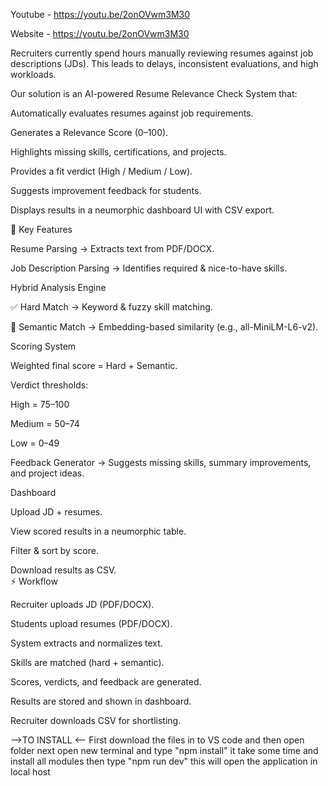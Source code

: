 Youtube - https://youtu.be/2onOVwm3M30 
 
Website - https://youtu.be/2onOVwm3M30

Recruiters currently spend hours manually reviewing resumes against job descriptions (JDs). This leads to delays, inconsistent evaluations, and high workloads.

Our solution is an AI-powered Resume Relevance Check System that:

Automatically evaluates resumes against job requirements.

Generates a Relevance Score (0–100).

Highlights missing skills, certifications, and projects.

Provides a fit verdict (High / Medium / Low).

Suggests improvement feedback for students.

Displays results in a neumorphic dashboard UI with CSV export.

🎯 Key Features

Resume Parsing → Extracts text from PDF/DOCX.

Job Description Parsing → Identifies required & nice-to-have skills.

Hybrid Analysis Engine

✅ Hard Match → Keyword & fuzzy skill matching.

🤖 Semantic Match → Embedding-based similarity (e.g., all-MiniLM-L6-v2).

Scoring System

Weighted final score = Hard + Semantic.

Verdict thresholds:

High = 75–100

Medium = 50–74

Low = 0–49

Feedback Generator → Suggests missing skills, summary improvements, and project ideas.

Dashboard

Upload JD + resumes.

View scored results in a neumorphic table.

Filter & sort by score.

Download results as CSV.                                                                                                                                                                                                                                                                                                        
⚡ Workflow

Recruiter uploads JD (PDF/DOCX).

Students upload resumes (PDF/DOCX).

System extracts and normalizes text.

Skills are matched (hard + semantic).

Scores, verdicts, and feedback are generated.

Results are stored and shown in dashboard.

Recruiter downloads CSV for shortlisting.   

-->TO INSTALL <--
First download the files in to VS code and then open folder 
next open new terminal and type "npm install"
it take some time and install all modules then type "npm run dev"
this will open the application in local host
